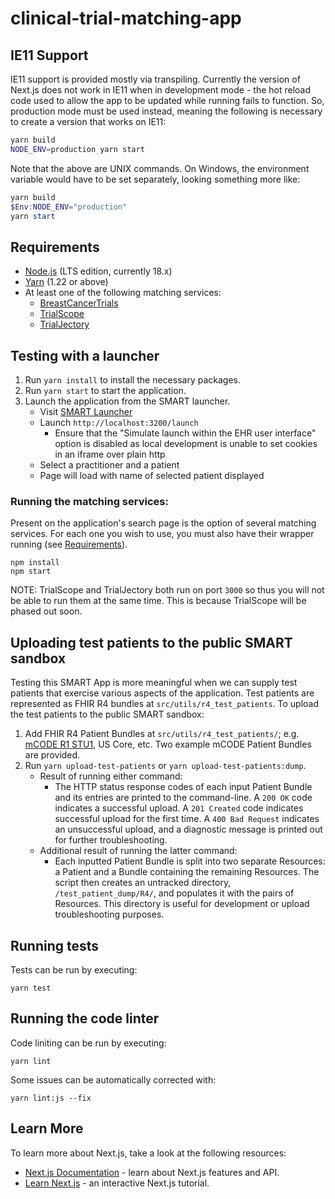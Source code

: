 # clinical-trial-matching-app

## IE11 Support

IE11 support is provided mostly via transpiling. Currently the version of Next.js does not work in IE11 when in development mode - the hot reload code used to allow the app to be updated while running fails to function. So, production mode must be used instead, meaning the following is necessary to create a version that works on IE11:

```sh
yarn build
NODE_ENV=production yarn start
```

Note that the above are UNIX commands. On Windows, the environment variable would have to be set separately, looking something more like:

```powershell
yarn build
$Env:NODE_ENV="production"
yarn start
```

## Requirements

- [Node.js](https://nodejs.org/en/download/) (LTS edition, currently 18.x)
- [Yarn](https://yarnpkg.com/en/docs/install) (1.22 or above)
- At least one of the following matching services:
  - [BreastCancerTrials](https://github.com/mcode/clinical-trial-matching-service-breastcancertrials.org)
  - [TrialScope](https://github.com/mcode/clinical-trial-matching-service-trialscope)
  - [TrialJectory](https://github.com/mcode/clinical-trial-matching-service-trialjectory)

## Testing with a launcher

1. Run `yarn install` to install the necessary packages.
2. Run `yarn start` to start the application.
3. Launch the application from the SMART launcher.
   - Visit [SMART Launcher](http://launch.smarthealthit.org/?auth_error=&fhir_version_2=r4&iss=&launch_ehr=1&launch_url=http%3A%2F%2Flocalhost%3A3200%2Flaunch&patient=&prov_skip_auth=1&provider=&pt_skip_auth=1&public_key=&sde=&sim_ehr=0&token_lifetime=15&user_pt=)
   - Launch `http://localhost:3200/launch`
     - Ensure that the "Simulate launch within the EHR user interface" option is disabled as local development is unable to set cookies in an iframe over plain http
   - Select a practitioner and a patient
   - Page will load with name of selected patient displayed

### Running the matching services:

Present on the application's search page is the option of several matching services. For each one you wish to use, you must also have their wrapper running (see [Requirements](#requirements)).

```
npm install
npm start
```

NOTE: TrialScope and TrialJectory both run on port `3000` so thus you will not be able to run them at the same time. This is because TrialScope will be phased out soon.

## Uploading test patients to the public SMART sandbox

Testing this SMART App is more meaningful when we can supply test patients that exercise various aspects of the application. Test patients are represented as FHIR R4 bundles at `src/utils/r4_test_patients`. To upload the test patients to the public SMART sandbox:

1. Add FHIR R4 Patient Bundles at `src/utils/r4_test_patients/`; e.g. [mCODE R1 STU1](http://hl7.org/fhir/us/mcode/STU1/index.html), US Core, etc. Two example mCODE Patient Bundles are provided.
2. Run `yarn upload-test-patients` or `yarn upload-test-patients:dump`.
   - Result of running either command:
     - The HTTP status response codes of each input Patient Bundle and its entries are printed to the command-line. A `200 OK` code indicates a successful upload. A `201 Created` code indicates successful upload for the first time. A `400 Bad Request` indicates an unsuccessful upload, and a diagnostic message is printed out for further troubleshooting.
   - Additional result of running the latter command:
     - Each inputted Patient Bundle is split into two separate Resources: a Patient and a Bundle containing the remaining Resources. The script then creates an untracked directory, `/test_patient_dump/R4/`, and populates it with the pairs of Resources. This directory is useful for development or upload troubleshooting purposes.

## Running tests

Tests can be run by executing:

```
yarn test
```

## Running the code linter

Code liniting can be run by executing:

```
yarn lint
```

Some issues can be automatically corrected with:

```
yarn lint:js --fix
```

## Learn More

To learn more about Next.js, take a look at the following resources:

- [Next.js Documentation](https://nextjs.org/docs) - learn about Next.js features and API.
- [Learn Next.js](https://nextjs.org/learn) - an interactive Next.js tutorial.
